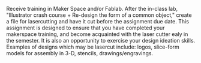 Receive training in Maker Space and/or Fablab. 
After the in-class lab, "Illustrator crash course + Re-design the form of a common object," create a file for lasercutting and have it cut before the assignment due date.
This assignment is designed to ensure that you have completed your makerspace training, 
and become acquainted with the laser cutter ealy in the semester.
It is also an opportunity to exercise your design ideation skills. Examples of designs which may be lasercut include: logos, 
slice-form models for assembly in 3-D, stencils, drawings/engravings.  
